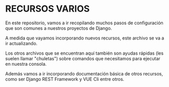 # RECURSOS VARIOS
En este repositorio, vamos a ir recopilando muchos pasos de configuración que son comunes a nuestros proyectos de Django.

A medida que vayamos incorporando nuevos recursos, este archivo se va a ir actualizando. 

Los otros archivos que se encuentran aquí también son ayudas rápidas (les suelen llamar "chuletas") sobre comandos que necesitamos para ejecutar en nuestra consola.

Además vamos a ir incorporando documentación básica de otros recursos, como ser Django REST Framework y VUE Cli entre otros.
